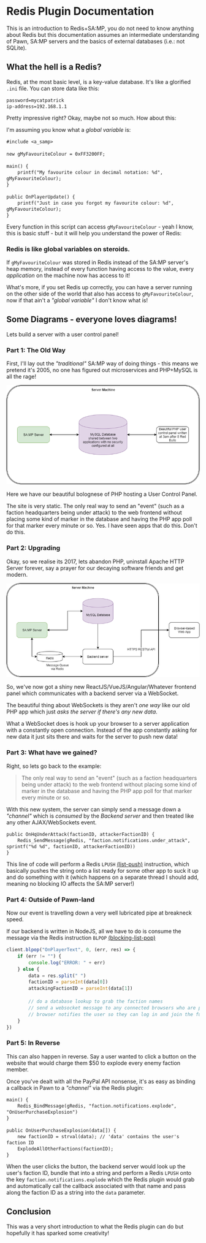 # Redis Plugin Documentation

This is an introduction to Redis+SA:MP, you do not need to know anything about Redis but this documentation assumes an intermediate understanding of Pawn, SA:MP servers and the basics of external databases (i.e.: not SQLite).

## What the hell is a Redis?

Redis, at the most basic level, is a key-value database. It's like a glorified `.ini` file. You can store data like this:

```
password=mycatpatrick
ip-address=192.168.1.1
```

Pretty impressive right? Okay, maybe not so much. How about this:

I'm assuming you know what a *global variable* is:

```pawn
#include <a_samp>

new gMyFavouriteColour = 0xFF3200FF;

main() {
    printf("My favourite colour in decimal notation: %d", gMyFavouriteColour);
}

public OnPlayerUpdate() {
    printf("Just in case you forgot my favourite colour: %d", gMyFavouriteColour);
}
```

Every function in this script can access `gMyFavouriteColour` - yeah I know, this is basic stuff - but it will help you understand the power of Redis:

### Redis is like global variables on steroids.

If `gMyFavouriteColour` was stored in Redis instead of the SA:MP server's heap memory, instead of every function having access to the value, every *application* on the machine now has access to it!

What's more, if you set Redis up correctly, you can have a server running on the other side of the world that also has access to `gMyFavouriteColour`, now if that ain't a *"global variable"* I don't know what is!

## Some Diagrams - everyone loves diagrams!

Lets build a server with a user control panel!

### Part 1: The Old Way

First, I'll lay out the *"traditional"* SA:MP way of doing things - this means we pretend it's 2005, no one has figured out microservices and PHP+MySQL is all the rage!

![01-traditional-arch.png](01-traditional-arch.png)

Here we have our beautiful bolognese of PHP hosting a User Control Panel.

The site is very static. The only real way to send an "event" (such as a faction headquarters being under attack) to the web frontend without placing some kind of marker in the database and having the PHP app poll for that marker every minute or so. Yes. I have seen apps that do this. Don't do this.

### Part 2: Upgrading

Okay, so we realise its 2017, lets abandon PHP, uninstall Apache HTTP Server forever, say a prayer for our decaying software friends and get modern.

![02-new-arch.png](02-new-arch.png)

So, we've now got a shiny new ReactJS/VueJS/Angular/Whatever frontend panel which communicates with a backend server via a WebSocket.

The beautiful thing about WebSockets is they aren't *one way* like our old PHP app which just *asks the server if there's any new data*.

What a WebSocket does is hook up your browser to a server application with a constantly open connection. Instead of the app constantly asking for new data it just sits there and waits for the server to push new data!

### Part 3: What have we gained?

Right, so lets go back to the example:

> The only real way to send an "event" (such as a faction headquarters being under attack) to the web frontend without placing some kind of marker in the database and having the PHP app poll for that marker every minute or so.

With this new system, the server can simply send a message down a *"channel"* which is *consumed* by the *Backend server* and then treated like any other AJAX/WebSockets event.

```pawn
public OnHqUnderAttack(factionID, attackerFactionID) {
    Redis_SendMessage(gRedis, "faction.notifications.under_attack", sprintf("%d %d", factionID, attackerFactionID))
}
```

This line of code will perform a Redis `LPUSH` [(list-push)](https://redis.io/commands/lpush) instruction, which basically pushes the string onto a list ready for some other app to suck it up and do something with it (which happens on a separate thread I should add, meaning no blocking IO affects the SA:MP server!)

### Part 4: Outside of Pawn-land

Now our event is travelling down a very well lubricated pipe at breakneck speed.

If our backend is written in NodeJS, all we have to do is consume the message via the Redis instruction `BLPOP` [(blocking-list-pop)](https://redis.io/commands/blpop)

```js
client.blpop("OnPlayerText", 0, (err, res) => {
    if (err != "") {
        console.log("ERROR: " + err)
    } else {
        data = res.split(" ")
        factionID = parseInt(data[0])
        attackingFactionID = parseInt(data[1])

        // do a database lookup to grab the faction names
        // send a websocket message to any connected browsers who are part of the faction
        // browser notifies the user so they can log in and join the fun
    }
})
```

### Part 5: In Reverse

This can also happen in reverse. Say a user wanted to click a button on the website that would charge them $50 to explode every enemy faction member.

Once you've dealt with all the PayPal API nonsense, it's as easy as binding a callback in Pawn to a *"channel"* via the Redis plugin:

```pawn
main() {
    Redis_BindMessage(gRedis, "faction.notifications.explode", "OnUserPurchaseExplosion")
}

public OnUserPurchaseExplosion(data[]) {
    new factionID = strval(data); // 'data' contains the user's faction ID
    ExplodeAllOtherFactions(factionID);
}
```

When the user clicks the button, the backend server would look up the user's faction ID, bundle that into a string and perform a Redis `LPUSH` onto the key `faction.notifications.explode` which the Redis plugin would grab and automatically call the callback associated with that name and pass along the faction ID as a string into the `data` parameter.

## Conclusion

This was a very short introduction to what the Redis plugin can do but hopefully it has sparked some creativity!
